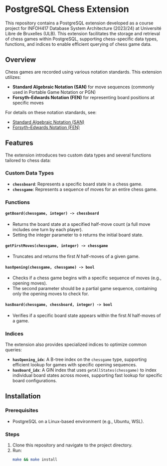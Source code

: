 # PostgreSQL Chess Extension

This repository contains a PostgreSQL extension developed as a course project for INFOH417 Database System Architecture (2023/24) at Université Libre de Bruxelles (ULB). This extension facilitates the storage and retrieval of chess games within PostgreSQL, supporting chess-specific data types, functions, and indices to enable efficient querying of chess game data.

## Overview

Chess games are recorded using various notation standards. This extension utilizes:
- **Standard Algebraic Notation (SAN)** for move sequences (commonly used in Portable Game Notation or PGN)
- **Forsyth–Edwards Notation (FEN)** for representing board positions at specific moves

For details on these notation standards, see:
- [Standard Algebraic Notation (SAN)](https://en.wikipedia.org/wiki/Algebraic_notation_(chess))
- [Forsyth–Edwards Notation (FEN)](https://en.wikipedia.org/wiki/Forsyth%E2%80%93Edwards_Notation)

## Features

The extension introduces two custom data types and several functions tailored to chess data:

### Custom Data Types
- **`chessboard`**: Represents a specific board state in a chess game.
- **`chessgame`**: Represents a sequence of moves for an entire chess game.

### Functions

#### `getBoard(chessgame, integer) -> chessboard`
- Returns the board state at a specified half-move count (a full move includes one turn by each player).
- Setting the integer parameter to `0` returns the initial board state.

#### `getFirstMoves(chessgame, integer) -> chessgame`
- Truncates and returns the first *N* half-moves of a given game.

#### `hasOpening(chessgame, chessgame) -> bool`
- Checks if a chess game begins with a specific sequence of moves (e.g., opening moves).
- The second parameter should be a partial game sequence, containing only the opening moves to check for.

#### `hasBoard(chessgame, chessboard, integer) -> bool`
- Verifies if a specific board state appears within the first *N* half-moves of a game.

### Indices

The extension also provides specialized indices to optimize common queries:

- **`hasOpening_idx`**: A B-tree index on the `chessgame` type, supporting efficient lookup for games with specific opening sequences.
- **`hasBoard_idx`**: A GIN index that uses `getAllStates(chessgame)` to index individual board states across moves, supporting fast lookup for specific board configurations.

## Installation

### Prerequisites
- PostgreSQL on a Linux-based environment (e.g., Ubuntu, WSL).

### Steps
1. Clone this repository and navigate to the project directory.
2. Run:
   ```bash
   make && make install
